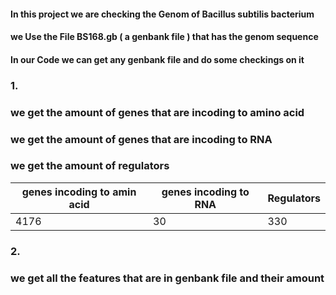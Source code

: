#### In this project we are checking the Genom of Bacillus subtilis bacterium
#### we Use the File BS168.gb ( a genbank file ) that has the genom sequence 
#### In our Code we can get any genbank file and do some checkings on it 
### 1.
### we get the amount of genes that are incoding to amino acid 
### we get the amount of genes that are incoding to RNA
### we get the amount of regulators
|genes incoding to amin acid   | genes incoding to RNA   | Regulators  |
|---|---|---|
| 4176  |30   | 330  | 
### 2.
### we get all the features that are in genbank file and their amount


